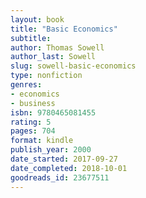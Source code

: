 ```yaml
---
layout: book
title: "Basic Economics"
subtitle:
author: Thomas Sowell
author_last: Sowell
slug: sowell-basic-economics
type: nonfiction
genres:
- economics
- business
isbn: 9780465081455
rating: 5
pages: 704
format: kindle
publish_year: 2000
date_started: 2017-09-27
date_completed: 2018-10-01
goodreads_id: 23677511
---
```

